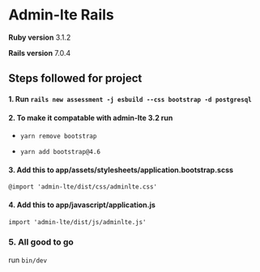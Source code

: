 # Admin-lte Rails


**Ruby version** 3.1.2

**Rails version** 7.0.4

## Steps followed for project

#### 1. Run ```rails new assessment -j esbuild --css bootstrap -d postgresql```
#### 2. To make it compatable with admin-lte 3.2 run
   * ```yarn remove bootstrap```

   * ```yarn add bootstrap@4.6```

#### 3. Add this to app/assets/stylesheets/application.bootstrap.scss
```@import 'admin-lte/dist/css/adminlte.css'```

#### 4. Add this to app/javascript/application.js
```import 'admin-lte/dist/js/adminlte.js'```

### 5. All good to go
run ```bin/dev```
